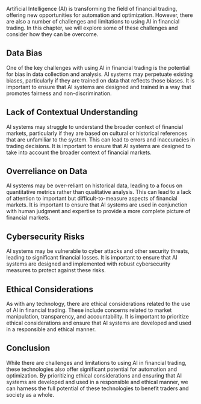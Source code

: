 
Artificial Intelligence (AI) is transforming the field of financial trading, offering new opportunities for automation and optimization. However, there are also a number of challenges and limitations to using AI in financial trading. In this chapter, we will explore some of these challenges and consider how they can be overcome.

Data Bias
---------

One of the key challenges with using AI in financial trading is the potential for bias in data collection and analysis. AI systems may perpetuate existing biases, particularly if they are trained on data that reflects those biases. It is important to ensure that AI systems are designed and trained in a way that promotes fairness and non-discrimination.

Lack of Contextual Understanding
--------------------------------

AI systems may struggle to understand the broader context of financial markets, particularly if they are based on cultural or historical references that are unfamiliar to the system. This can lead to errors and inaccuracies in trading decisions. It is important to ensure that AI systems are designed to take into account the broader context of financial markets.

Overreliance on Data
--------------------

AI systems may be over-reliant on historical data, leading to a focus on quantitative metrics rather than qualitative analysis. This can lead to a lack of attention to important but difficult-to-measure aspects of financial markets. It is important to ensure that AI systems are used in conjunction with human judgment and expertise to provide a more complete picture of financial markets.

Cybersecurity Risks
-------------------

AI systems may be vulnerable to cyber attacks and other security threats, leading to significant financial losses. It is important to ensure that AI systems are designed and implemented with robust cybersecurity measures to protect against these risks.

Ethical Considerations
----------------------

As with any technology, there are ethical considerations related to the use of AI in financial trading. These include concerns related to market manipulation, transparency, and accountability. It is important to prioritize ethical considerations and ensure that AI systems are developed and used in a responsible and ethical manner.

Conclusion
----------

While there are challenges and limitations to using AI in financial trading, these technologies also offer significant potential for automation and optimization. By prioritizing ethical considerations and ensuring that AI systems are developed and used in a responsible and ethical manner, we can harness the full potential of these technologies to benefit traders and society as a whole.
